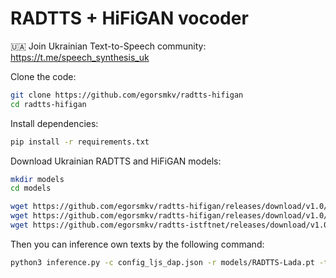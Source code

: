 # RADTTS + HiFiGAN vocoder

🇺🇦 Join Ukrainian Text-to-Speech community: https://t.me/speech_synthesis_uk

Clone the code:

```bash
git clone https://github.com/egorsmkv/radtts-hifigan
cd radtts-hifigan
```

Install dependencies:

```bash
pip install -r requirements.txt
```

Download Ukrainian RADTTS and HiFiGAN models:

```bash
mkdir models
cd models

wget https://github.com/egorsmkv/radtts-hifigan/releases/download/v1.0/hifi_config.json
wget https://github.com/egorsmkv/radtts-hifigan/releases/download/v1.0/hifi_vocoder.pt
wget https://github.com/egorsmkv/radtts-istftnet/releases/download/v1.0/RADTTS-Lada.pt
```

Then you can inference own texts by the following command:

```bash
python3 inference.py -c config_ljs_dap.json -r models/RADTTS-Lada.pt -t test_sentences.txt --vocoder_path models/hifi_vocoder.pt --vocoder_config_path models/hifi_config.json -o results/
```
